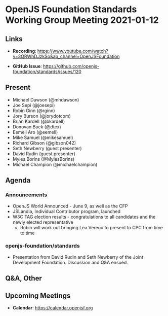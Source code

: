 # OpenJS Foundation Standards Working Group Meeting 2021-01-12

## Links
* **Recording**: https://www.youtube.com/watch?v=3QRWhDJzkSo&ab_channel=OpenJSFoundation

* **GitHub Issue**: https://github.com/openjs-foundation/standards/issues/120

## Present
* Michael Dawson (@mhdawson)
* Joe Sepi (@joesepi)
* Robin Ginn (@rginn)
* Jory Burson (@jorydotcom)
* Brian Kardell (@bkardell)
* Donovan Buck (@dtex)
* Eemeli Aro (@eemeli)
* Mike Samuel (@mikesamuel)
* Richard Gibson (@gibson042)
* Seth Newberry (guest presenter)
* David Rudin (guest presenter)
* Myles Borins (@MylesBorins)
* Michael Champion (@michaelchampion)

## Agenda

### Announcements

*   OpenJS World Announced - June 9, as well as the CFP
*   JSLandia, Individual Contributor program, launched
*   W3C TAG election results - congratulations to all candidates and the newly elected representative
    *   Robin will work out bringing Lea Vereou to present to CPC from time to time

### openjs-foundation/standards

*   Presentation from David Rudin and Seth Newberry of the Joint Development Foundation. Discussion and Q&A ensued.

## Q&A, Other

## Upcoming Meetings

* **Calendar**: https://calendar.openjsf.org